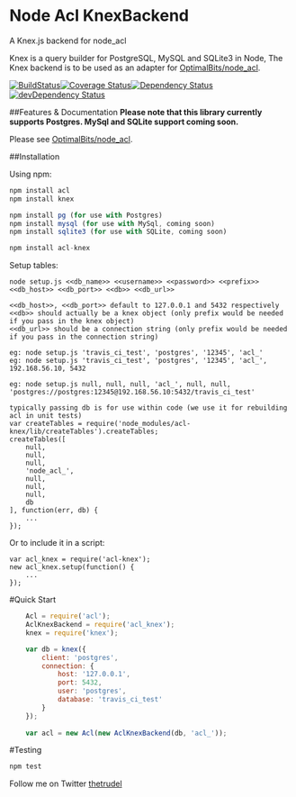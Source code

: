 Node Acl KnexBackend
=============

A Knex.js backend for node_acl

Knex is a query builder for PostgreSQL, MySQL and SQLite3 in Node, The Knex backend is to be used as an adapter for [OptimalBits/node_acl](https://github.com/OptimalBits/node_acl).

[![BuildStatus](https://travis-ci.org/christophertrudel/node_acl_knex.svg?branch=master)](https://travis-ci.org/christophertrudel/node_acl_knex)[![Coverage Status](https://img.shields.io/coveralls/christophertrudel/node_acl_knex.svg)](https://coveralls.io/r/christophertrudel/node_acl_knex)[![Dependency Status](https://david-dm.org/christophertrudel/node_acl_knex.svg)](https://david-dm.org/christophertrudel/node_acl_knex)[![devDependency Status](https://david-dm.org/christophertrudel/node_acl_knex/dev-status.svg)](https://david-dm.org/christophertrudel/node_acl_knex#info=devDependencies)

##Features & Documentation
**Please note that this library currently supports Postgres. MySql and SQLite support coming soon.**

Please see [OptimalBits/node_acl](https://github.com/OptimalBits/node_acl).


##Installation

Using npm:

```javascript
npm install acl
npm install knex

npm install pg (for use with Postgres)
npm install mysql (for use with MySql, coming soon)
npm install sqlite3 (for use with SQLite, coming soon)

npm install acl-knex
```

Setup tables:
```
node setup.js <<db_name>> <<username>> <<password>> <<prefix>> <<db_host>> <<db_port>> <<db>> <<db_url>>

<<db_host>>, <<db_port>> default to 127.0.0.1 and 5432 respectively 
<<db>> should actually be a knex object (only prefix would be needed if you pass in the knex object)
<<db_url>> should be a connection string (only prefix would be needed if you pass in the connection string)

eg: node setup.js 'travis_ci_test', 'postgres', '12345', 'acl_'
eg: node setup.js 'travis_ci_test', 'postgres', '12345', 'acl_', 192.168.56.10, 5432

eg: node setup.js null, null, null, 'acl_', null, null, 'postgres://postgres:12345@192.168.56.10:5432/travis_ci_test'

typically passing db is for use within code (we use it for rebuilding acl in unit tests)
var createTables = require('node_modules/acl-knex/lib/createTables').createTables;
createTables([
	null,
	null,
	null,
	'node_acl_',
	null,
	null,
	null,
	db
], function(err, db) {
	...
});

```

Or to include it in a script:
```
var acl_knex = require('acl-knex');
new acl_knex.setup(function() {
	...
});
```



#Quick Start
```javascript
	Acl = require('acl');
	AclKnexBackend = require('acl_knex');
	knex = require('knex');

	var db = knex({
		client: 'postgres',
		connection: {
			host: '127.0.0.1',
			port: 5432,
			user: 'postgres',
			database: 'travis_ci_test'
		}
	});
	
	var acl = new Acl(new AclKnexBackend(db, 'acl_'));
```

#Testing
```javascript
npm test
```

Follow me on Twitter [thetrudel](http://twitter.com/thetrudel)

